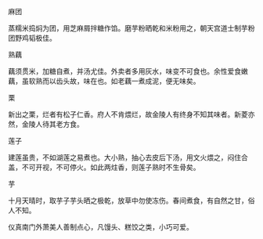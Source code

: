 麻团

蒸糯米捣焖为团，用芝麻屑拌糖作馅。磨芋粉晒乾和米粉用之，朝天宫道士制芋粉团野鸡韬极佳。

熟藕

藕须贯米，加糖自煮，并汤尤佳。外卖者多用灰水，味变不可食也。余性爱食嫩藕，虽软熟而以齿头故，味在也。如老藕一煮成泥，便无味矣。

栗

新出之栗，烂者有松子仁香。府人不肯煨烂，故金陵人有终身不知其味者。新菱亦然，金陵人待其老方食。

莲子

建莲虽贵，不如湖莲之易煮也。大小熟，抽心去皮后下汤，用文火煨之，闷住合盖，不可开视，不可停火。如此两炷香，则莲子熟时不生骨矣。

芋

十月天晴时，取芋子芋头晒之极乾，放草中勿使冻伤。春间煮食，有自然之甘，俗人不知。

仪真南门外萧美人善制点心，凡馒头、糕饺之类，小巧可爱。